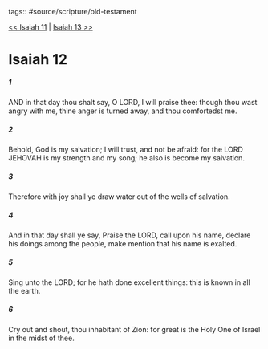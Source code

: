 tags:: #source/scripture/old-testament

[<< Isaiah 11](old-testament/23_Isaiah/Isaiah_11.md) | [Isaiah 13 >>](old-testament/23_Isaiah/Isaiah_13.md)

# Isaiah 12

##### 1

AND in that day thou shalt say, O LORD, I will praise thee: though thou wast angry with me, thine anger is turned away, and thou comfortedst me.

##### 2

Behold, God is my salvation; I will trust, and not be afraid: for the LORD JEHOVAH is my strength and my song; he also is become my salvation.

##### 3

Therefore with joy shall ye draw water out of the wells of salvation.

##### 4

And in that day shall ye say, Praise the LORD, call upon his name, declare his doings among the people, make mention that his name is exalted.

##### 5

Sing unto the LORD; for he hath done excellent things: this is known in all the earth.

##### 6

Cry out and shout, thou inhabitant of Zion: for great is the Holy One of Israel in the midst of thee.
